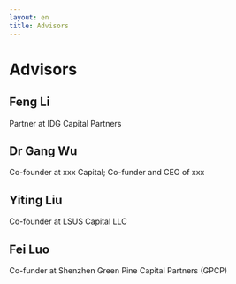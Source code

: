 ```yaml
---
layout: en
title: Advisors
---
```

# Advisors

## Feng Li
Partner at IDG Capital Partners

## Dr Gang Wu
Co-founder at xxx Capital; Co-funder and CEO of xxx

## Yiting Liu
Co-founder at LSUS Capital LLC

## Fei Luo
Co-funder at Shenzhen Green Pine Capital Partners (GPCP)
